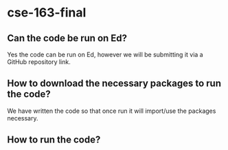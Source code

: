 # cse-163-final
## Can the code be run on Ed?
Yes the code can be run on Ed, however we will be submitting it via a GitHub repository link.

## How to download the necessary packages to run the code?
We have written the code so that once run it will import/use the packages necessary.

## How to run the code?
